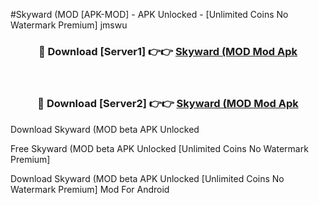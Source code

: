 #Skyward (MOD [APK-MOD] - APK Unlocked - [Unlimited Coins No Watermark Premium] jmswu



<div align="center">

<h3>🔴 Download [Server1] 👉👉 <a href="https://momento.my/?title=Skyward_(MOD">Skyward (MOD Mod Apk</a></h3><br>

<h3>🔴 Download [Server2] 👉👉 <a href="https://momento.my/?title=Skyward_(MOD">Skyward (MOD Mod Apk</a></h3>
</div>



Download Skyward (MOD beta APK Unlocked

Free Skyward (MOD beta APK Unlocked [Unlimited Coins No Watermark Premium]

Download Skyward (MOD beta APK Unlocked [Unlimited Coins No Watermark Premium] Mod For Android
